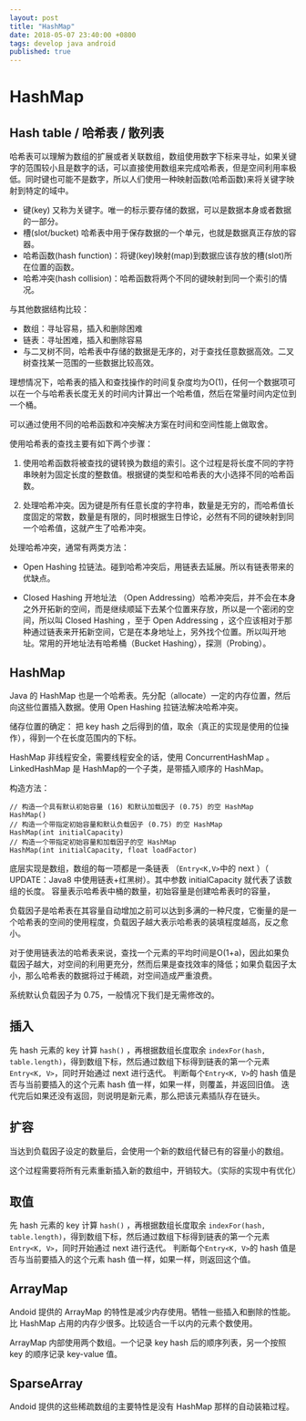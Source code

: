 ```yaml
---
layout: post
title: "HashMap"
date: 2018-05-07 23:40:00 +0800
tags: develop java android
published: true
---
```

# HashMap

## Hash table / 哈希表 / 散列表

哈希表可以理解为数组的扩展或者关联数组，数组使用数字下标来寻址，如果关键字的范围较小且是数字的话，可以直接使用数组来完成哈希表，但是空间利用率极低。同时键也可能不是数字，所以人们使用一种映射函数(哈希函数)来将关键字映射到特定的域中。

- 键(key) 又称为关键字。唯一的标示要存储的数据，可以是数据本身或者数据的一部分。
- 槽(slot/bucket) 哈希表中用于保存数据的一个单元，也就是数据真正存放的容器。
- 哈希函数(hash function)：将键(key)映射(map)到数据应该存放的槽(slot)所在位置的函数。
- 哈希冲突(hash collision)：哈希函数将两个不同的键映射到同一个索引的情况。

与其他数据结构比较：

- 数组：寻址容易，插入和删除困难
- 链表：寻址困难，插入和删除容易
- 与二叉树不同，哈希表中存储的数据是无序的，对于查找任意数据高效。二叉树查找某一范围的一些数据比较高效。

理想情况下，哈希表的插入和查找操作的时间复杂度均为O(1)，任何一个数据项可以在一个与哈希表长度无关的时间内计算出一个哈希值，然后在常量时间内定位到一个桶。

可以通过使用不同的哈希函数和冲突解决方案在时间和空间性能上做取舍。

使用哈希表的查找主要有如下两个步骤：

1. 使用哈希函数将被查找的键转换为数组的索引。这个过程是将长度不同的字符串映射为固定长度的整数值。根据键的类型和哈希表的大小选择不同的哈希函数。

2. 处理哈希冲突。因为键是所有任意长度的字符串，数量是无穷的，而哈希值长度固定的常数，数量是有限的，同时根据生日悖论，必然有不同的键映射到同一个哈希值，这就产生了哈希冲突。

处理哈希冲突，通常有两类方法：

- Open Hashing 拉链法。碰到哈希冲突后，用链表去延展。所以有链表带来的优缺点。

- Closed Hashing 开地址法 （Open Addressing）哈希冲突后，并不会在本身之外开拓新的空间，而是继续顺延下去某个位置来存放，所以是一个密闭的空间，所以叫 Closed Hashing ，至于 Open Addressing ，这个应该相对于那种通过链表来开拓新空间，它是在本身地址上，另外找个位置。所以叫开地址。常用的开地址法有哈希桶（Bucket Hashing），探测（Probing）。



## HashMap

Java 的 HashMap 也是一个哈希表。先分配（allocate）一定的内存位置，然后向这些位置插入数据。使用 Open Hashing 拉链法解决哈希冲突。

储存位置的确定：
把 key hash 之后得到的值，取余（真正的实现是使用的位操作），得到一个在长度范围内的下标。

HashMap 非线程安全，需要线程安全的话，使用 ConcurrentHashMap 。
LinkedHashMap 是 HashMap的一个子类，是带插入顺序的 HashMap。

构造方法：
```
// 构造一个具有默认初始容量 (16) 和默认加载因子 (0.75) 的空 HashMap
HashMap()
// 构造一个带指定初始容量和默认负载因子 (0.75) 的空 HashMap
HashMap(int initialCapacity)
// 构造一个带指定初始容量和加载因子的空 HashMap
HashMap(int initialCapacity, float loadFactor) 
```

底层实现是数组，数组的每一项都是一条链表 （`Entry<K,V>`中的 next ）（ UPDATE：Java8 中使用链表+红黑树）。其中参数 initialCapacity 就代表了该数组的长度。
容量表示哈希表中桶的数量，初始容量是创建哈希表时的容量，

负载因子是哈希表在其容量自动增加之前可以达到多满的一种尺度，它衡量的是一个哈希表的空间的使用程度，负载因子越大表示哈希表的装填程度越高，反之愈小。

对于使用链表法的哈希表来说，查找一个元素的平均时间是O(1+a)，因此如果负载因子越大，对空间的利用更充分，然而后果是查找效率的降低；如果负载因子太小，那么哈希表的数据将过于稀疏，对空间造成严重浪费。

系统默认负载因子为 0.75，一般情况下我们是无需修改的。


## 插入

先 hash 元素的 key 计算 `hash()` ，再根据数组长度取余 `indexFor(hash, table.length)`，得到数组下标，然后通过数组下标得到链表的第一个元素`Entry<K, V>`，同时开始通过 next 进行迭代。
判断每个`Entry<K, V>`的 hash 值是否与当前要插入的这个元素 hash 值一样，如果一样，则覆盖，并返回旧值。
迭代完后如果还没有返回，则说明是新元素，那么把该元素插队存在链头。

## 扩容

当达到负载因子设定的数量后，会使用一个新的数组代替已有的容量小的数组。

这个过程需要将所有元素重新插入新的数组中，开销较大。（实际的实现中有优化）

## 取值

先 hash 元素的 key 计算 `hash()` ，再根据数组长度取余 `indexFor(hash, table.length)`，得到数组下标，然后通过数组下标得到链表的第一个元素`Entry<K, V>`，同时开始通过 next 进行迭代。
判断每个`Entry<K, V>`的 hash 值是否与当前要插入的这个元素 hash 值一样，如果一样，则返回这个值。


## ArrayMap

Andoid 提供的 ArrayMap 的特性是减少内存使用。牺牲一些插入和删除的性能。比 HashMap 占用的内存少很多。比较适合一千以内的元素个数使用。

ArrayMap 内部使用两个数组。一个记录 key hash 后的顺序列表，另一个按照 key 的顺序记录 key-value 值。

## SparseArray

Andoid 提供的这些稀疏数组的主要特性是没有 HashMap 那样的自动装箱过程。


